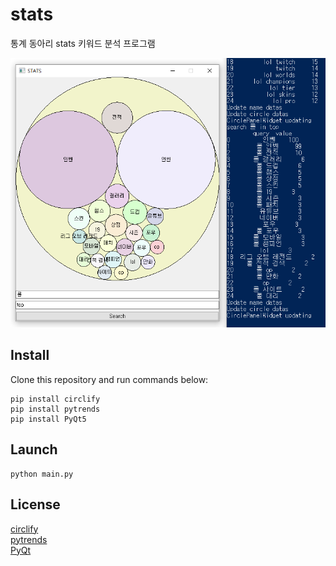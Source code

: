 # stats
통계 동아리 stats 키워드 분석 프로그램

![img](https://github.com/AlphaBs/stats/blob/master/img/screenshot.png?raw=true)

## Install

Clone this repository and run commands below:
```
pip install circlify
pip install pytrends
pip install PyQt5
```


## Launch

```
python main.py
```

## License

[circlify](https://github.com/elmotec/circlify)  
[pytrends](https://github.com/GeneralMills/pytrends)  
[PyQt](https://www.riverbankcomputing.com/software/pyqt)  
